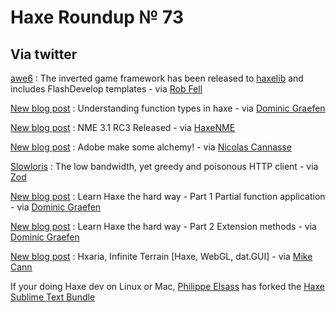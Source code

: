 [_template]: ../templates/roundup.html
# Haxe Roundup № 73

## Via twitter
[awe6][link 1] : The inverted game framework has been released to [haxelib][link 2] and includes FlashDevelop templates - via [Rob Fell][link 3]

[New blog post][link 4] : Understanding function types in haxe - via [Dominic Graefen][link 5]

[New blog post][link 6] : NME 3.1 RC3 Released - via [HaxeNME][link 7]

[New blog post][link 8] : Adobe make some alchemy! - via [Nicolas Cannasse][link 9]

[Slowloris][link 10] : The low bandwidth, yet greedy and poisonous HTTP client - via [Zod][link 11]

[New blog post][link 12] : Learn Haxe the hard way - Part 1 Partial function application - via [Dominic Graefen][link 13]

[New blog post][link 14] : Learn Haxe the hard way - Part 2 Extension methods - via [Dominic Graefen][link 15]

[New blog post][link 16] : Hxaria, Infinite Terrain [Haxe, WebGL, dat.GUI] - via [Mike Cann][link 17]

If your doing Haxe dev on Linux or Mac, [Philippe Elsass][link 18] has forked the [Haxe Sublime Text Bundle][link 19]

[link 1]: http://code.google.com/p/awe6/ "awe6"
[link 2]: http://lib.haxe.org/p/awe6 "haxelib"
[link 3]: https://www.twitter.com/#!/hypersurge "Rob Fell"
[link 4]: http://www.devboy.org/2011/11/22/understanding-function-types-in-haxe/ "New blog post"
[link 5]: https://www.twitter.com/#!/devboy_org "Dominic Graefen"
[link 6]: http://www.haxenme.org/blog/?p=39 "New blog post"
[link 7]: https://www.twitter.com/#!/haxenme "HaxeNME"
[link 8]: http://ncannasse.fr/blog/adobe_make_some_alchemy "New blog post"
[link 9]: https://www.twitter.com/#!/ncannasse "Nicolas Cannasse"
[link 10]: https://github.com/z0/slowloris "Slowloris"
[link 11]: https://www.twitter.com/#!/______zod______ "Zod"
[link 12]: http://www.devboy.org/2011/11/25/partial-function-application/ "New blog post"
[link 13]: https://www.twitter.com/#!/devboy_org "Dominic Graefen"
[link 14]: http://www.devboy.org/2011/11/26/learn-haxe-extension-methods/ "New blog post"
[link 15]: https://www.twitter.com/#!/devboy_org "Dominic Graefen"
[link 16]: http://mikecann.co.uk/personal-project/hxaria-infinite-terrain-haxe-webgldat-gui/ "New blog post"
[link 17]: https://www.twitter.com/#!/mikeysee "Mike Cann"
[link 18]: https://www.twitter.com/#!/elsassph "Philippe Elsass"
[link 19]: https://github.com/elsassph/haxe-sublime2-bundle "Haxe Sublime Text Bundle"


